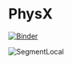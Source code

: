 # PhysX

[![Binder](https://mybinder.org/badge_logo.svg)](https://mybinder.org/v2/gh/jmake/PhysX/HEAD)

![SegmentLocal](cubes.gif "segment")
